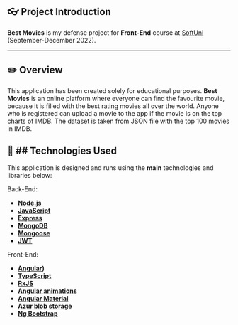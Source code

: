 ## :eyeglasses: Project Introduction

**Best Movies** is my defense project for **Front-End** course at [SoftUni](https://softuni.bg/ "SoftUni") (September-December 2022).

------------

## :pencil2: Overview

This application has been created solely for educational purposes.
**Best Movies** is an online platform where everyone can find the favourite movie, because it is filled with the best rating movies all over the world. Anyone who is registered can upload a movie to the app if the movie is on the top charts of IMDB. The dataset is taken from JSON file with the top 100 movies in IMDB.

## :hammer: ## **Technologies Used**

This application is designed and runs using the **main** technologies and libraries below:

Back-End:
- **[Node.js](https://nodejs.org/en/)**
- **[JavaScript](https://en.wikipedia.org/wiki/JavaScript)**
- **[Express](https://expressjs.com/)**
- **[MongoDB](https://www.mongodb.com/home)**
- **[Mongoose](https://mongoosejs.com/)**
- **[JWT](https://jwt.io/)**

Front-End:
- **[Angular](https://angular.io/))**
- **[TypeScript](https://en.wikipedia.org/wiki/TypeScript)**
- **[RxJS](https://rxjs.dev/)**
- **[Angular animations](https://angular.io/guide/animations)**
- **[Angular Material](https://material.angular.io/)**
- **[Azur blob storage](https://azure.microsoft.com/en-us/products/storage/blobs/)**
- **[Ng Bootstrap](https://ng-bootstrap.github.io/#/home)**